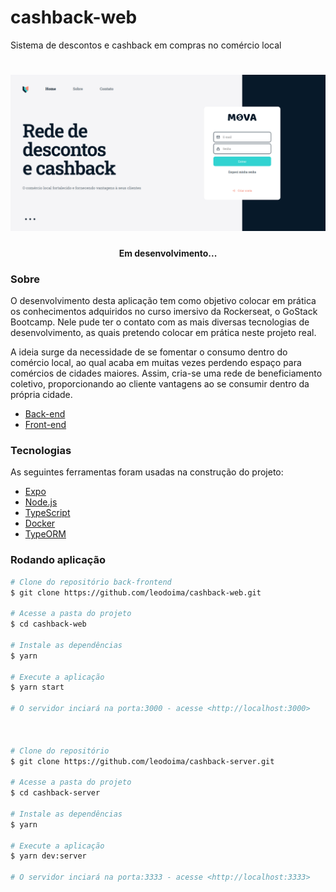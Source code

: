 # cashback-web
Sistema de descontos e cashback em compras no comércio local

<h1>
  <img src="/assets/Home-Mova.png" />
</h1>

<h4 align="center"> 
	Em desenvolvimento...
</h4>

### Sobre

O desenvolvimento desta aplicação tem como objetivo colocar em prática os conhecimentos adquiridos no curso imersivo da Rockerseat, o GoStack Bootcamp.
Nele pude ter o contato com as mais diversas tecnologias de desenvolvimento, as quais pretendo colocar em prática neste projeto real.

A ideia surge da necessidade de se fomentar o consumo dentro do comércio local, ao qual acaba em muitas vezes perdendo espaço
para comércios de cidades maiores. Assim, cria-se uma rede de beneficiamento coletivo, proporcionando ao cliente vantagens ao se consumir dentro da própria cidade.

- [Back-end](https://github.com/leodoima/cashback-server)
- [Front-end](https://github.com/leodoima/cashback-web)

### Tecnologias

As seguintes ferramentas foram usadas na construção do projeto:

- [Expo](https://expo.io/)
- [Node.js](https://nodejs.org/en/)
- [TypeScript](https://www.typescriptlang.org/)
- [Docker](https://www.docker.com/)
- [TypeORM](https://typeorm.io/)

### Rodando aplicação

```bash
# Clone do repositório back-frontend
$ git clone https://github.com/leodoima/cashback-web.git

# Acesse a pasta do projeto
$ cd cashback-web

# Instale as dependências
$ yarn

# Execute a aplicação
$ yarn start

# O servidor inciará na porta:3000 - acesse <http://localhost:3000>



# Clone do repositório
$ git clone https://github.com/leodoima/cashback-server.git

# Acesse a pasta do projeto
$ cd cashback-server

# Instale as dependências
$ yarn

# Execute a aplicação
$ yarn dev:server

# O servidor inciará na porta:3333 - acesse <http://localhost:3333>
```
